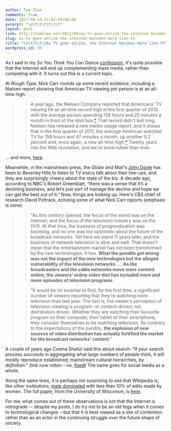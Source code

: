 ```yaml
---
author: Tom Slee
comments: true
date: 2011-08-14 22:01:44+00:00
excerpt: "\n\t\t\t\t\t\t"
layout: post
link: http://tomslee.net/2011/08/as-tv-goes-online-the-internet-becomes-more-like-tv.html
slug: as-tv-goes-online-the-internet-becomes-more-like-tv
title: "\n\t\t\t\tAs TV goes online, the Internet becomes more like TV\t\t"
wordpress_id: 39
---
```



				

As I said in my _So You Think You Can Dance_ [confession](http://whimsley.typepad.com/whimsley/2011/08/so-you-think-you-can-tweet.html), it's quite possible that the Internet will end up complementing mass media, rather than competing with it. It turns out this is a current topic.




At _Rough Type_, Nick Carr rounds up some recent evidence, including a Nielsen report showing that American TV viewing per person is at an all-time high:




<blockquote>

> 
> A year ago, the Nielsen Company reported that Americans' TV viewing hit an all-time record high in the first quarter of 2010, with the average person spending 158 hours and 25 minutes a month in front of the idiot box.[*](http://www.roughtype.com/archives/2010/08/charlie_bit_my.php) That record didn't last long. Nielsen has released a new media-usage report, and it shows that in the first quarter of 2011, the average American watched TV for 158 hours and 47 minutes a month, up another 0.2 percent and, once again, a new all-time high.[*](http://www.nielsen.com/content/dam/corporate/us/en/reports-downloads/2011-Reports/nielsen-cross-platform-report-q1-2011.pdf) Twenty years into the Web revolution, and we're boob-tubier than ever.
> 
> 
</blockquote>




... and more, [here](http://www.roughtype.com/archives/2011/08/cognitive_surpl.php).




Meanwhile, in the mainstream press, the _Globe and Mail_'s [John Doyle](http://www.theglobeandmail.com/news/arts/television/john-doyle/is-network-tv-dying-hardly/article2127799/page1/) has been to Beverley Hills to listen to TV execs talk about their line-ups, and they are surprisingly cheery about the state of the biz. A decade ago, according to NBC's Robert Greenblatt, “there was a sense that it’s a declining business, and let’s just sort of manage the decline and hope we can get the best out of it.” Now, things are looking up. Here's CBS chief of research David Poltrack, echoing some of what Nick Carr reports (emphasis is mine):




<blockquote>

> 
> "As this century opened, the focus of the world was on the Internet, and the focus of the television industry was on the DVR. At that time, the business of prognostication was booming, and no one was too optimistic about the future of the broadcast networks. Yet here we stand 11 years later, and the business of network television is alive and well. That doesn’t mean that the entertainment market has not been transformed by the new technologies. It has. **What the pundits got wrong was not the impact of the new technologies but the alleged vulnerability of the television networks. ... As the broadcasters and the cable networks move more content online, the viewers’ online video diet has included more and more episodes of television programs.**
> 
> 

> 
> “It would be no surprise to find, for the first time, a significant number of viewers reporting that they’re watching more television than last year. The fact is, the viewer’s perception of television viewing is program- or content-driven, not distribution-driven. Whether they are watching their favourite program on their computer, their tablet or their smartphone, they consider themselves to be watching television. So contrary to the expectations of the pundits, **the explosion of new sources of video distribution has actually fortified the market for the broadcast networks’ content**.”
> 
> 
</blockquote>




A couple of years ago Cosma Shalizi said this about search: "If your search process _succeeds_ in aggregating what large numbers of people think, it will mostly reproduce established, mainstream cultural hierarchies, _by definition_." (link now rotten - no, [fixed](http://www.stat.cmu.edu/~cshalizi/350/lectures/03/03.pdf)) The same goes for social media as a whole.




Along the same lines, it is perhaps not surprising to see that Wikipedia is, like other institutions, [male dominated](http://www1.umn.edu/news/news-releases/2011/UR_CONTENT_350252.html) with less than 10% of edits made by women. The full paper, from the University of Wisconsin, is [here](http://grouplens.org/system/files/wp-gender-wikisym2011.pdf).




For me, what comes out of these observations is not that the Internet is retrograde -- despite my posts, I do try not to be an old fogy when it comes to technological changes --but that it is best viewed as a site of contention rather than as an actor in the continuing struggle over the future shape of society.


		
